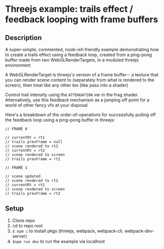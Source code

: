 Threejs example: trails effect / feedback looping with frame buffers
====

Description
----

A super-simple, commented, noob-ish friendly example demonstrating how to create a trails effect using a feedback loop, created from a ping-pong buffer made from two WebGLRenderTargets, in a moduled threejs environment

A WebGLRenderTarget is threejs's version of a frame buffer-- a texture that you can render scene content to (separately from what is rendered to the screen), then treat like any other tex (like pass into a shader)

Control trail intensity using the `ATTENUATION` var in the frag shader. Alternatively, use this feedback mechanism as a jumping off point for a world of other fancy vfx at your disposal

Here's a breakdown of the order-of-operations for successfully pulling off the feedback loop using a ping-pong buffer in threejs:

```
// FRAME 0

// currentRt = rt1
// trails prevFrame = null
// scene rendered to rt2
// currentRt = rt2
// scene rendered to screen
// trails prevFrame = rt1

// FRAME 1

// scene updated
// scene rendered to rt1
// currentRt = rt1
// scene rendered to screen
// trails prevFrame = rt2
```

Setup
----
1. Clone repo
2. cd to repo root
3. `$ npm i` to install pkgs (threejs, webpack, webpack-cli, webpack-dev-server)
4. `$npm run dev` to run the example via localhost
